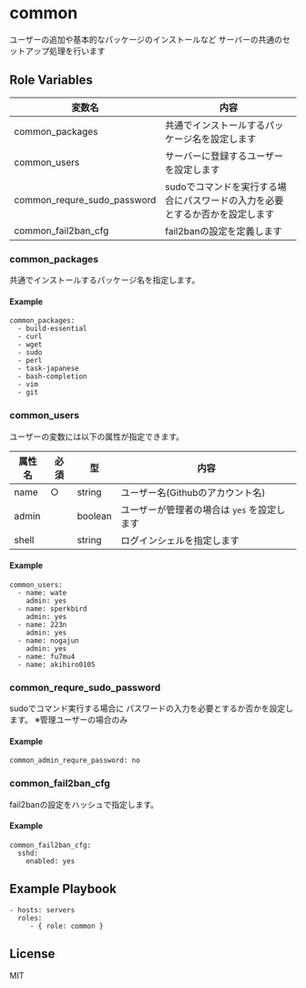 common
=========

ユーザーの追加や基本的なパッケージのインストールなど
サーバーの共通のセットアップ処理を行います

Role Variables
--------------

| 変数名                       | 内容                                                                                     |
| ---------------------------- | ---------------------------------------------------------------------------------------- |
| common_packages              | 共通でインストールするパッケージ名を設定します                                           |
| common_users                 | サーバーに登録するユーザーを設定します                                                   |
| common_requre_sudo_password | sudoでコマンドを実行する場合にパスワードの入力を必要とするか否かを設定します |
| common_fail2ban_cfg          | fail2banの設定を定義します                                                               |

### common_packages

共通でインストールするパッケージ名を指定します。

#### Example

```
common_packages:
  - build-essential
  - curl
  - wget
  - sudo
  - perl
  - task-japanese
  - bash-completion
  - vim
  - git
```

### common_users

ユーザーの変数には以下の属性が指定できます。

| 属性名 | 必須 | 型      | 内容                                        |
| ------ | ---- | ------- | ------------------------------------------- |
| name   | ○    | string  | ユーザー名(Githubのアカウント名)            |
| admin  |      | boolean | ユーザーが管理者の場合は `yes` を設定します |
| shell  |      | string  | ログインシェルを指定します                  |

#### Example

```
common_users:
  - name: wate
    admin: yes
  - name: sperkbird
    admin: yes
  - name: 223n
    admin: yes
  - name: nogajun
    admin: yes
  - name: fu7mu4
  - name: akihiro0105
```

### common_requre_sudo_password

sudoでコマンド実行する場合に
パスワードの入力を必要とするか否かを設定します。
※管理ユーザーの場合のみ

#### Example

```
common_admin_requre_password: no
```

### common_fail2ban_cfg

fail2banの設定をハッシュで指定します。

#### Example

```
common_fail2ban_cfg:
  sshd:
    enabled: yes
```

Example Playbook
----------------

    - hosts: servers
      roles:
         - { role: common }

License
-------

MIT
